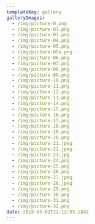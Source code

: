 ```yaml
---
templateKey: gallery
galleryImages:
  - /img/picture-0.png
  - /img/picture-01.png
  - /img/picture-03.png
  - /img/picture-04.png
  - /img/picture-05.png
  - /img/picture-05a.png
  - /img/picture-06.png
  - /img/picture-07.png
  - /img/picture-08.png
  - /img/picture-09.png
  - /img/picture-10.png
  - /img/picture-11.png
  - /img/picture-12.png
  - /img/picture-13.png
  - /img/picture-14.png
  - /img/picture-15.png
  - /img/picture-16.png
  - /img/picture-17.png
  - /img/picture-18.png
  - /img/picture-19.png
  - /img/picture-20.png
  - /img/picture-21.jpeg
  - /img/picture-22.jpeg
  - /img/picture-23.jpg
  - /img/picture-24.png
  - /img/picture-25.png
  - /img/picture-26.png
  - /img/picture-27.jpeg
  - /img/picture-28.jpeg
  - /img/picture-29.png
  - /img/picture-30.png
  - /img/picture-31.png
  - /img/picture-32.png
date: 2015-05-01T22:12:03.284Z
---
```

